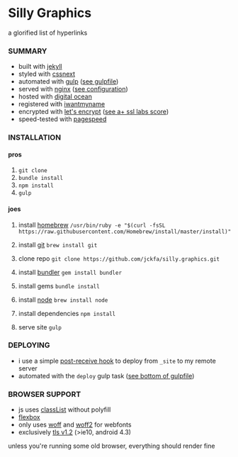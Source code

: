 # Silly Graphics
a glorified list of hyperlinks

### SUMMARY
- built with [jekyll][1]
- styled with [cssnext][4]
- automated with [gulp][2] ([see gulpfile][3])
- served with [nginx][5] ([see configuration][6])
- hosted with [digital ocean][7]
- registered with [iwantmyname][17]
- encrypted with [let's encrypt][9] ([see a+ ssl labs score][8])
- speed-tested with [pagespeed][10]

### INSTALLATION

#### pros
1. `git clone`
2. `bundle install`
3. `npm install`
4. `gulp`

#### joes
1. install [homebrew][19]
`/usr/bin/ruby -e "$(curl -fsSL https://raw.githubusercontent.com/Homebrew/install/master/install)"`

2. install [git][20]
`brew install git`

3. clone repo
`git clone https://github.com/jckfa/silly.graphics.git`

4. install [bundler][21]
`gem install bundler`

5. install gems
`bundle install`

6. install [node][22]
`brew install node`

7. install dependencies
`npm install`

8. serve site
`gulp`

### DEPLOYING
- i use a simple [post-receive hook][18] to deploy from `_site` to my remote server
- automated with the `deploy` gulp task ([see bottom of gulpfile][3])

### BROWSER SUPPORT
- js uses [classList][11] without polyfill
- [flexbox][13]
- only uses [woff][14] and [woff2][15] for webfonts
- exclusively [tls v1.2][16] (>ie10, android 4.3)

unless you're running some old browser, everything should render fine


[1]: https://jekyllrb.com
[2]: http://gulpjs.com
[3]: https://github.com/jckfa/silly.graphics/blob/master/gulpfile.js
[4]: http://cssnext.io
[5]: http://nginx.org
[6]: https://github.com/jckfa/nginx-config/blob/master/sites-available/silly.graphics
[7]: https://m.do.co/c/b09c1fce4b40
[8]: https://www.ssllabs.com/ssltest/analyze.html?d=silly.graphics&latest
[9]: https://letsencrypt.org
[10]: https://developers.google.com/speed/pagespeed/insights/?url=silly.graphics&tab=mobile
[11]: http://caniuse.com/#search=classlist
[13]: http://caniuse.com/#search=flex
[14]: http://caniuse.com/#search=woff
[15]: http://caniuse.com/#search=woff2
[16]: https://github.com/jckfa/nginx-config/blob/master/conf.d/directive-only/tls.conf
[17]: https://iwantmyname.com
[18]: https://www.digitalocean.com/community/tutorials/how-to-set-up-automatic-deployment-with-git-with-a-vps
[19]: http://brew.sh/
[20]: https://git-scm.com/
[21]: https://bundler.io/
[22]: https://nodejs.org/en/
